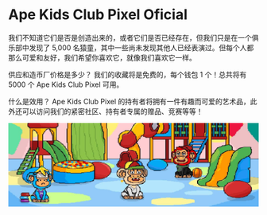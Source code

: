 # Ape Kids Club Pixel Oficial

我们不知道它们是否是创造出来的，或者它们是否已经存在，但我们只是在一个俱乐部中发现了 5,000 名猿童，其中一些尚未发现其他人已经表演过。但每个人都那么可爱和友好，我们希望你喜欢它，就像我们喜欢它一样。

供应和造币厂价格是多少？
我们的收藏将是免费的，每个钱包 1 个！总共将有 5000 个 Ape Kids Club Pixel 可用。

什么是效用？
Ape Kids Club Pixel 的持有者将拥有一件有趣而可爱的艺术品，此外还可以访问我们的紧密社区、持有者专属的赠品、竞赛等等！

![1500x500](1500x500.jpg)
